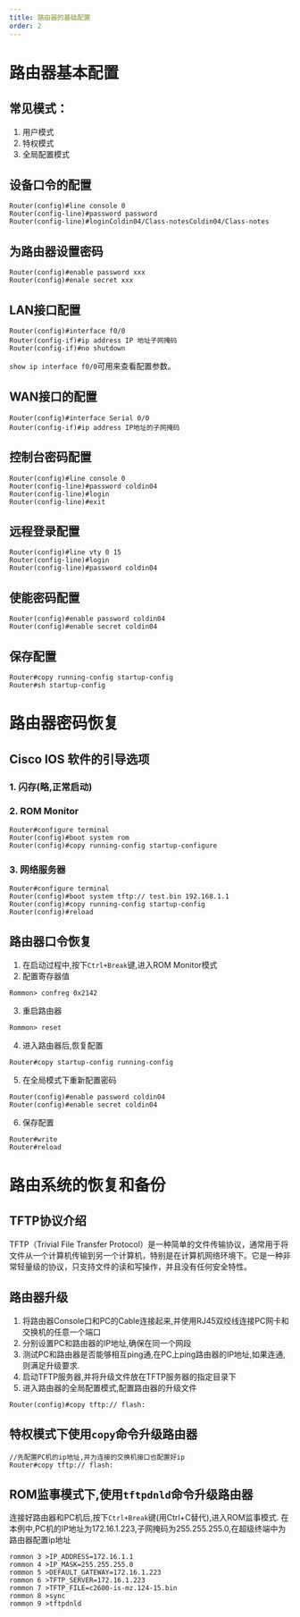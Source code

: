 ```yaml
---
title: 路由器的基础配置
order: 2
---
```

# 路由器基本配置

## 常见模式：
 1. 用户模式
 2. 特权模式
 3. 全局配置模式

## 设备口令的配置

```
Router(config)#line console 0
Router(config-line)#password password
Router(config-line)#loginColdin04/Class-notesColdin04/Class-notes
```

## 为路由器设置密码

```
Router(config)#enable password xxx
Router(config)#enale secret xxx
```

## LAN接口配置

```
Router(config)#interface f0/0
Router(config-if)#ip address IP 地址子网掩码
Router(config-if)#no shutdown
```
`show ip interface f0/0`可用来查看配置参数。

## WAN接口的配置

```
Router(config)#interface Serial 0/0
Router(config-if)#ip address IP地址的子网掩码
```


## 控制台密码配置
```
Router(config)#line console 0
Router(config-line)#password coldin04
Router(config-line)#login
Router(config-line)#exit
```
## 远程登录配置
```
Router(config)#line vty 0 15
Router(config-line)#login
Router(config-line)#password coldin04
```
## 使能密码配置
```
Router(config)#enable password coldin04
Router(config)#enable secret coldin04
```

## 保存配置
```
Router#copy running-config startup-config
Router#sh startup-config
```

# 路由器密码恢复

## Cisco IOS 软件的引导选项
### 1. 闪存(略,正常启动)
### 2. ROM Monitor
```
Router#configure terminal
Router(config)#boot system rom
Router(config)#copy running-config startup-configure 
```
### 3. 网络服务器
```
Router#configure terminal
Router(config)#boot system tftp:// test.bin 192.168.1.1
Router(config)#copy running-config startup-config
Router(config)#reload
```

## 路由器口令恢复

1. 在启动过程中,按下`Ctrl+Break`键,进入ROM Monitor模式
2. 配置寄存器值
``` 
Rommon> confreg 0x2142
```
3. 重启路由器
```
Rommon> reset
```
4. 进入路由器后,恢复配置
```
Router#copy startup-config running-config
```
5. 在全局模式下重新配置密码
```
Router(config)#enable password coldin04
Router(config)#enable secret coldin04
```
6. 保存配置
```
Router#write
Router#reload
```

# 路由系统的恢复和备份

## TFTP协议介绍
TFTP（Trivial File Transfer Protocol）是一种简单的文件传输协议，通常用于将文件从一个计算机传输到另一个计算机，特别是在计算机网络环境下。它是一种非常轻量级的协议，只支持文件的读和写操作，并且没有任何安全特性。

## 路由器升级
1. 将路由器Console口和PC的Cable连接起来,并使用RJ45双绞线连接PC网卡和交换机的任意一个端口
2. 分别设置PC和路由器的IP地址,确保在同一个网段
3. 测试PC和路由器是否能够相互ping通,在PC上ping路由器的IP地址,如果连通,则满足升级要求.
4. 启动TFTP服务器,并将升级文件放在TFTP服务器的指定目录下
5. 进入路由器的全局配置模式,配置路由器的升级文件
```
Router(config)#copy tftp:// flash:
```

## 特权模式下使用`copy`命令升级路由器
```
//先配置PC机的ip地址,并为连接的交换机接口也配置好ip
Router#copy tftp:// flash:
```

## ROM监事模式下,使用`tftpdnld`命令升级路由器
连接好路由器和PC机后,按下`Ctrl+Break`键(用Ctrl+C替代),进入ROM监事模式.
在本例中,PC机的IP地址为172.16.1.223,子网掩码为255.255.255.0,在超级终端中为路由器配置ip地址
```
rommon 3 >IP_ADDRESS=172.16.1.1
rommon 4 >IP_MASK=255.255.255.0
rommon 5 >DEFAULT_GATEWAY=172.16.1.223
rommon 6 >TFTP_SERVER=172.16.1.223
rommon 7 >TFTP_FILE=c2600-is-mz.124-15.bin
rommon 8 >sync
rommon 9 >tftpdnld
```
